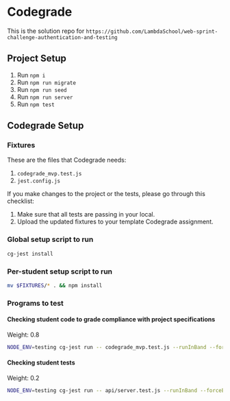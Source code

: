 # Codegrade

This is the solution repo for `https://github.com/LambdaSchool/web-sprint-challenge-authentication-and-testing`

## Project Setup

1. Run `npm i`
2. Run `npm run migrate`
3. Run `npm run seed`
4. Run `npm run server`
5. Run `npm test`

## Codegrade Setup

### Fixtures

These are the files that Codegrade needs:

1. `codegrade_mvp.test.js`
2. `jest.config.js`

If you make changes to the project or the tests, please go through this checklist:

1. Make sure that all tests are passing in your local.
2. Upload the updated fixtures to your template Codegrade assignment.

### Global setup script to run

```bash
cg-jest install
```

### Per-student setup script to run

```bash
mv $FIXTURES/* . && npm install
```

### Programs to test

#### Checking student code to grade compliance with project specifications

Weight: 0.8

```bash
NODE_ENV=testing cg-jest run -- codegrade_mvp.test.js --runInBand --forceExit
```

#### Checking student tests

Weight: 0.2

```bash
NODE_ENV=testing cg-jest run -- api/server.test.js --runInBand --forceExit
```
